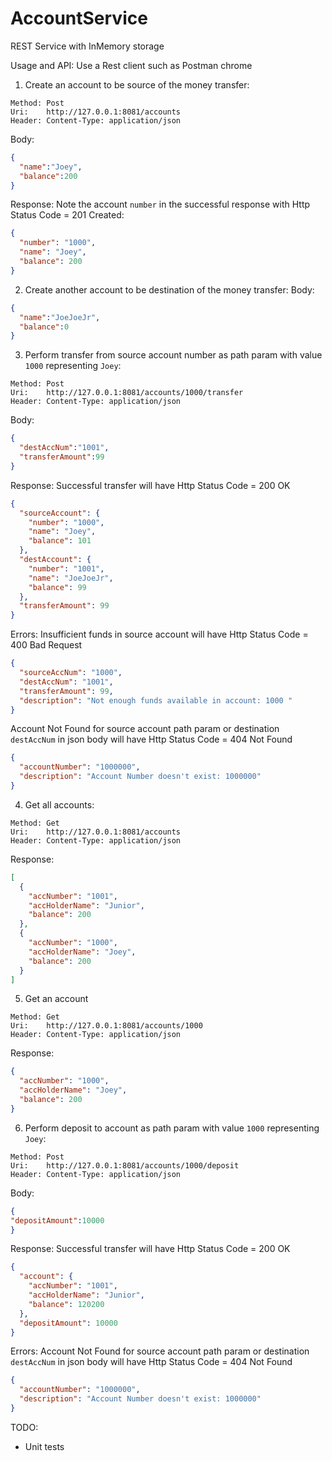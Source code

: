# AccountService
REST Service with InMemory storage

Usage and API:
Use a Rest client such as Postman chrome 
1) Create an account to be source of the money transfer:
````
Method: Post
Uri:    http://127.0.0.1:8081/accounts
Header: Content-Type: application/json
````
Body:
```json
{
  "name":"Joey",
  "balance":200
}
````
Response: Note the account `number` in the successful response with Http Status Code = 201 Created:
```json
{
  "number": "1000",
  "name": "Joey",
  "balance": 200
}
```

2) Create another account to be destination of the money transfer: 
Body:
```json
{
  "name":"JoeJoeJr",
  "balance":0
}
````

3) Perform transfer from source account number as path param with value `1000` representing `Joey`:
````
Method: Post
Uri:    http://127.0.0.1:8081/accounts/1000/transfer
Header: Content-Type: application/json
````
Body:
```json
{
  "destAccNum":"1001",
  "transferAmount":99
}
````
Response: Successful transfer will have Http Status Code = 200 OK
```json
{
  "sourceAccount": {
    "number": "1000",
    "name": "Joey",
    "balance": 101
  },
  "destAccount": {
    "number": "1001",
    "name": "JoeJoeJr",
    "balance": 99
  },
  "transferAmount": 99
}
```
Errors: 
Insufficient funds in source account will have Http Status Code = 400 Bad Request
```json
{
  "sourceAccNum": "1000",
  "destAccNum": "1001",
  "transferAmount": 99,
  "description": "Not enough funds available in account: 1000 "
}
```
Account Not Found for source account path param or destination `destAccNum` in json body will have Http Status Code = 404 Not Found
```json
{
  "accountNumber": "1000000",
  "description": "Account Number doesn't exist: 1000000"
}
```

4) Get all accounts:
````
Method: Get
Uri:    http://127.0.0.1:8081/accounts
Header: Content-Type: application/json
````

Response:
```json
[
  {
    "accNumber": "1001",
    "accHolderName": "Junior",
    "balance": 200
  },
  {
    "accNumber": "1000",
    "accHolderName": "Joey",
    "balance": 200
  }
]
```

5) Get an account 
````
Method: Get
Uri:    http://127.0.0.1:8081/accounts/1000
Header: Content-Type: application/json
````
Response:
```json
{
  "accNumber": "1000",
  "accHolderName": "Joey",
  "balance": 200
}
```
6) Perform deposit to account as path param with value `1000` representing `Joey`:
````
Method: Post
Uri:    http://127.0.0.1:8081/accounts/1000/deposit
Header: Content-Type: application/json
````
Body:
```json
{
"depositAmount":10000
}
````
Response: Successful transfer will have Http Status Code = 200 OK
```json
{
  "account": {
    "accNumber": "1001",
    "accHolderName": "Junior",
    "balance": 120200
  },
  "depositAmount": 10000
}
```
Errors: 
Account Not Found for source account path param or destination `destAccNum` in json body will have Http Status Code = 404 Not Found
```json
{
  "accountNumber": "1000000",
  "description": "Account Number doesn't exist: 1000000"
}
```

TODO:
- Unit tests

